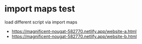 # import maps test

load different script via import maps

- https://magnificent-nougat-582770.netlify.app/website-a.html
- https://magnificent-nougat-582770.netlify.app/website-b.html

